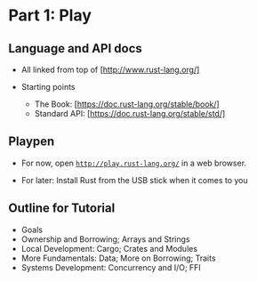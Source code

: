 # Part 1: Play

## Language and API docs

  * All linked from top of [http://www.rust-lang.org/]

  * Starting points
    * The Book: [https://doc.rust-lang.org/stable/book/]
    * Standard API: [https://doc.rust-lang.org/stable/std/]

[http://www.rust-lang.org/]: http://www.rust-lang.org/
[https://doc.rust-lang.org/stable/book/]: https://doc.rust-lang.org/stable/book/
[https://doc.rust-lang.org/stable/std/]: https://doc.rust-lang.org/stable/std/

## Playpen

* For now, open [`http://play.rust-lang.org/`] in a web browser.

[`http://play.rust-lang.org/`]: http://play.rust-lang.org/

* For later: Install Rust from the USB stick when it comes to you

## Outline for Tutorial

* Goals
* Ownership and Borrowing; Arrays and Strings
* Local Development: Cargo; Crates and Modules
* More Fundamentals: Data; More on Borrowing; Traits
* Systems Development: Concurrency and I/O; FFI

<!--
## Test slide

```rust
// 01

//000000011111111112222222222333333333344444444445555555555666666666677777777778
//345678901234567890123456789012345678901234567890123456789012345678901234567890
// 05




// 10


// 13
// 14
// 15
// 16
// 17
// 18
// 19
// 20
// 21
// 22
// 23
// 24
// 25
```
-->
